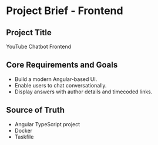 # Project Brief - Frontend

## Project Title

YouTube Chatbot Frontend

## Core Requirements and Goals

- Build a modern Angular-based UI.
- Enable users to chat conversationally.
- Display answers with author details and timecoded links.

## Source of Truth

- Angular TypeScript project
- Docker
- Taskfile
